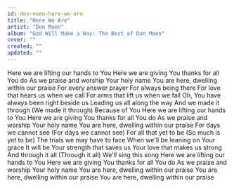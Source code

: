 ```yaml
---
id: don-moen-here-we-are
title: "Here We Are"
artist: "Don Moen"
album: "God Will Make a Way: The Best of Don Moen"
cover: ""
created: ""
updated: ""
---
```


Here we are lifting our hands to You
Here we are giving You thanks for all You do
As we praise and worship Your holy name
You are here, dwelling within our praise
For every answer prayer
For always being there
For love that hears us when we call
For arms that lift us when we fall
Oh, You have always been right beside us
Leading us all along the way
And we made it through
(We made it through)
Because of You
Here we are lifting our hands to You
Here we are giving You thanks for all You do
As we praise and worship Your holy name
You are here, dwelling within our praise
For days we cannot see
(For days we cannot see)
For all that yet to be
(So much is yet to be)
The trials we may have to face
When we'll be leaning on Your grace
It will be Your strength that saves us
Your love that makes us strong
And through it all
(Through it all)
We'll sing this song
Here we are lifting our hands to You
Here we are giving You thanks for all You do
As we praise and worship Your holy name
You are here, dwelling within our praise
You are here, dwelling within our praise
You are here, dwelling within our praise